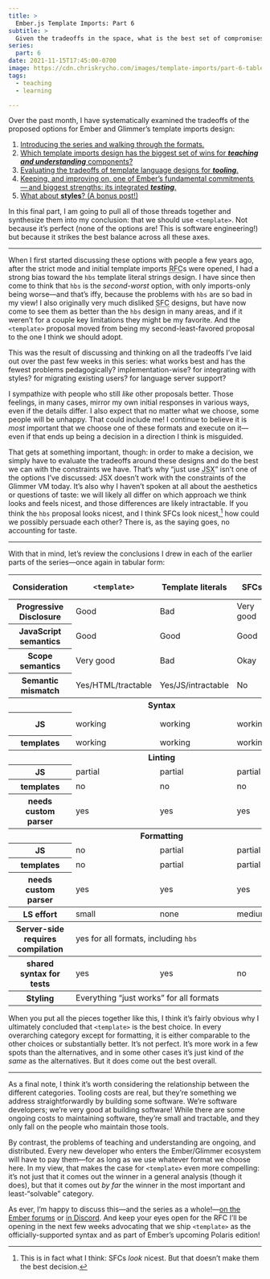 ```yaml
---
title: >
  Ember.js Template Imports: Part 6
subtitle: >
  Given the tradeoffs in the space, what is the best set of compromises we can make?
series:
  part: 6
date: 2021-11-15T17:45:00-0700
image: https://cdn.chriskrycho.com/images/template-imports/part-6-table.png
tags:
  - teaching
  - learning

---
```


Over the past month, I have systematically examined the tradeoffs of the proposed options for Ember and Glimmer’s template imports design:

1. [Introducing the series and walking through the formats.][p1]
2. [Which template imports design has the biggest set of wins for **_teaching and understanding_** components?][p2]
3. [Evaluating the tradeoffs of template language designs for **_tooling_**.][p3]
4. [Keeping, and improving on, one of Ember’s fundamental commitments — and biggest strengths: its integrated **_testing_**.][p4]
5. [What about **styles**? (A bonus post!)][p5]

[p1]: https://v5.chriskrycho.com/journal/ember-template-imports/part-1/
[p2]: https://v5.chriskrycho.com/journal/ember-template-imports/part-2/
[p3]: https://v5.chriskrycho.com/journal/ember-template-imports/part-3/
[p4]: https://v5.chriskrycho.com/journal/ember-template-imports/part-4/
[p5]: https://v5.chriskrycho.com/journal/ember-template-imports/part-5/

In this final part, I am going to pull all of those threads together and synthesize them into my conclusion: that we should use `<template>`. Not because it’s perfect (none of the options are! This is software engineering!) but because it strikes the best balance across all these axes.

---

When I first started discussing these options with people a few years ago, after the strict mode and initial template imports <abbr title="request for comments">RFC</abbr>s were opened, I had a strong bias toward the `hbs` template literal strings design. I have since then come to think that `hbs` is the *second-worst* option, with only imports-only being worse—and that’s iffy, because the problems with `hbs` are so bad in my view! I also originally very much disliked <abbr title="single file component">SFC</abbr> designs, but have now come to see them as better than the `hbs` design in many areas, and if it weren’t for a couple key limitations they might be my favorite. And the `<template>` proposal moved from being my second-least-favored proposal to the one I think we should adopt.

This was the result of discussing and thinking on all the tradeoffs I’ve laid out over the past few weeks in this series: what works best and has the fewest problems pedagogically? implementation-wise? for integrating with styles? for migrating existing users? for language server support?

I sympathize with people who still *like* other proposals better. Those feelings, in many cases, mirror my own initial responses in various ways, even if the details differ. I also expect that no matter what we choose, some people will be unhappy. That could include me! I continue to believe it is *most* important that we choose one of these formats and execute on it—even if that ends up being a decision in a direction I think is misguided.

That gets at something important, though: in order to make a decision, we simply have to evaluate the tradeoffs around these designs and do the best we can with the constraints we have. That’s why “just use <abbr title="JavaScript XML">JSX</abbr>” isn’t one of the options I’ve discussed: <abbr>JSX</abbr> doesn’t work with the constraints of the Glimmer <abbr>VM</abbr> today. It’s also why I haven’t spoken at all about the aesthetics or questions of taste: we will likely all differ on which approach we think looks and feels nicest, and those differences are likely intractable. If you think the `hbs` proposal looks nicest, and I think <abbr>SFC</abbr>s look nicest,[^nicest] how could we possibly persuade each other? There is, as the saying goes, no accounting for taste.

[^nicest]: This is in fact what I think: <abbr>SFC</abbr>s *look* nicest. But that doesn’t make them the best decision.

---

With that in mind, let’s review the conclusions I drew in each of the earlier parts of the series—once again in tabular form:

<div class='table-container'>
  <table>
    <thead>
      <th scope='col'>Consideration</th>
      <th><code>&lt;template&gt;</code></th>
      <th>Template literals</th>
      <th><abbr>SFC</abbr>s</th>
      <th>Imports-only</th>
    </thead>
    <tbody>
      <tr>
        <th scope="row">Progressive Disclosure</th>
        <td>Good</td>
        <td>Bad</td>
        <td>Very good</td>
        <td>Good</td>
      </tr>
      <tr>
        <th scope="row">JavaScript semantics</th>
        <td>Good</td>
        <td>Good</td>
        <td>Good</td>
        <td>Very bad</td>
      </tr>
      <tr>
        <th scope="row">Scope semantics</th>
        <td>Very good</td>
        <td>Bad</td>
        <td>Okay</td>
        <td>Good</td>
      </tr>
      <tr>
        <th scope="row">Semantic mismatch</th>
        <td>Yes/<abbr>HTML</abbr>/tractable</td>
        <td>Yes/<abbr>JS</abbr>/intractable</td>
        <td>No</td>
        <td>No</td>
      </tr>
    </tbody>
    <tbody>
      <tr>
        <th scope='col' colspan='5'>Syntax</th>
      </tr>
      <tr>
        <th scope='row'><abbr>JS</abbr></th>
        <td>working</td>
        <td>working</td>
        <td>working</td>
        <td>not working</td>
      </tr>
      <tr>
        <th scope='row'>templates</th>
        <td>working</td>
        <td>working</td>
        <td>working</td>
        <td>working</td>
      </tr>
    </tbody>
    <tbody>
      <tr>
        <th scope='col' colspan='5'>Linting</th>
      </tr>
      <tr>
        <th scope='row'><abbr>JS</abbr></th>
        <td>partial</td>
        <td>partial</td>
        <td>partial</td>
        <td>no</td>
      </tr>
      <tr>
        <th scope='row'>templates</th>
        <td>no</td>
        <td>no</td>
        <td>no</td>
        <td>yes</td>
      </tr>
      <tr>
        <th scope='row'>needs custom parser</th>
        <td>yes</td>
        <td>yes</td>
        <td>yes</td>
        <td>yes</td>
      </tr>
    </tbody>
    <tbody>
      <tr>
        <th scope='col' colspan='5'>Formatting</th>
      </tr>
      <tr>
        <th scope='row'><abbr>JS</abbr></th>
        <td>no</td>
        <td>partial</td>
        <td>partial</td>
        <td>no</td>
      </tr>
      <tr>
        <th scope='row'>templates</th>
        <td>no</td>
        <td>partial</td>
        <td>partial</td>
        <td>no</td>
      </tr>
      <tr>
        <th scope='row'>needs custom parser</th>
        <td>yes</td>
        <td>yes</td>
        <td>yes</td>
        <td>yes</td>
      </tr>
    </tbody>
    <tbody>
      <tr>
        <th scope='row'><abbr>LS</abbr> effort</th>
        <td>small</td>
        <td>none</td>
        <td>medium</td>
        <td>small</td>
      </tr>
    </tbody>
    <tbody>
      <tr>
        <th scope='row'>Server-side requires compilation</th>
        <td colspan='4'>yes for all formats, including <code>hbs</code></td>
      </tr>
    </tbody>
    <tbody>
      <th scope='row'>shared syntax for tests</th>
      <td>yes</td>
      <td>yes</td>
      <td>no</td>
      <td>no</td>
    </tbody>
    <tbody>
	    <th scope='row'>Styling</th>
	    <td colspan='4'>Everything “just works” for all formats</td>
    </tbody>
  </table>
</div>

When you put all the pieces together like this, I think it’s fairly obvious why I ultimately concluded that `<template>` is the best choice. In every overarching category except for formatting, it is either comparable to the other choices or substantially better. It’s not perfect. It’s more work in a few spots than the alternatives, and in some other cases it’s just kind of *the same* as the alternatives. But it does come out the best overall.

---

As a final note, I think it’s worth considering the relationship between the different categories. Tooling costs are real, but they’re something we address straightforwardly by building some software. We’re software developers; we’re very good at building software! While there are some ongoing costs to maintaining software, they’re small and tractable, and they only fall on the people who maintain those tools.

By contrast, the problems of teaching and understanding are ongoing, and distributed. Every new developer who enters the Ember/Glimmer ecosystem will have to pay them—for as long as we use whatever format we choose here. In my view, that makes the case for `<template>` even more compelling: it’s not just that it comes out the winner in a general analysis (though it does), but that it comes out *by far* the winner in the most important and least-“solvable” category.

<div class='callout'>

As ever, I’m happy to discuss this—and the series as a whole!—[on the Ember forums][forum] or [in Discord][discord]. And keep your eyes open for the <abbr>RFC</abbr> I’ll be opening in the next few weeks advocating that we ship `<template>` as the officially-supported syntax and as part of Ember’s upcoming Polaris edition!

[forum]: https://discuss.emberjs.com/t/ember-template-imports-series-discussion/19247
[discord]: https://discord.com/channels/480462759797063690/518154533143183377/

</div>